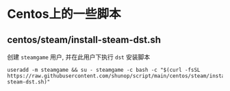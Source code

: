 # Centos上的一些脚本



## centos/steam/install-steam-dst.sh



创建 `steamgame` 用户, 并在此用户下执行 `dst` 安装脚本

```shell
useradd -m steamgame && su - steamgame -c bash -c "$(curl -fsSL https://raw.githubusercontent.com/shunop/script/main/centos/steam/install-steam-dst.sh)"
```

